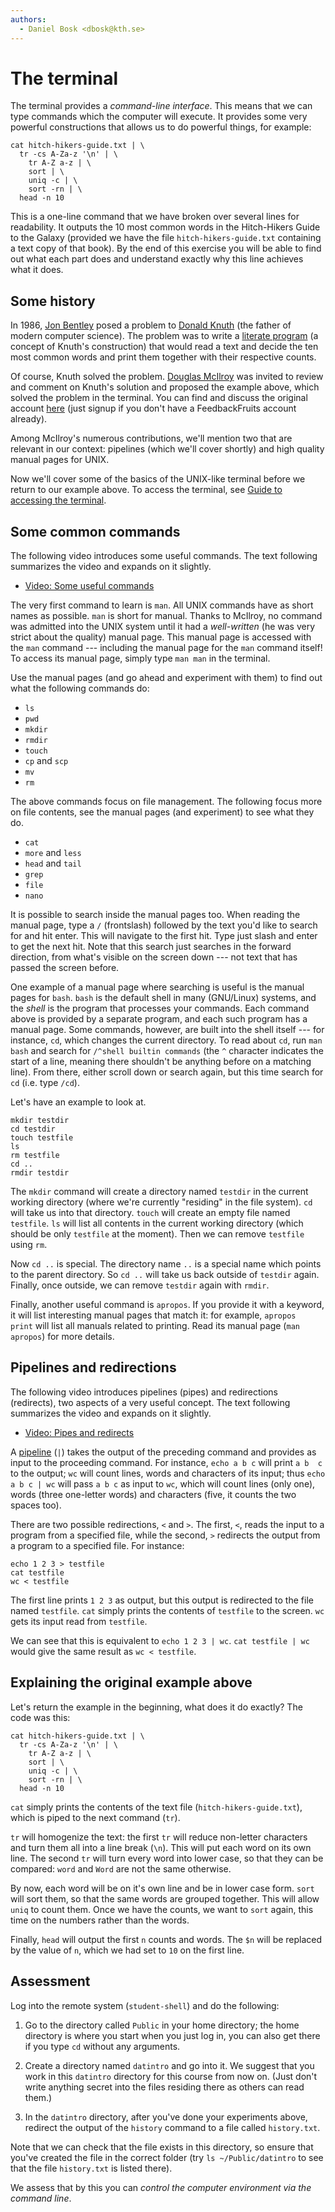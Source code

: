 ```yaml
---
authors:
  - Daniel Bosk <dbosk@kth.se>
---
```


# The terminal

The terminal provides a *command-line interface*. This means that we can type 
commands which the computer will execute. It provides some very powerful 
constructions that allows us to do powerful things, for example:
```
cat hitch-hikers-guide.txt | \
  tr -cs A-Za-z '\n' | \
	tr A-Z a-z | \
	sort | \
	uniq -c | \
	sort -rn | \
  head -n 10
```
This is a one-line command that we have broken over several lines for 
readability. It outputs the 10 most common words in the Hitch-Hikers Guide to 
the Galaxy (provided we have the file `hitch-hikers-guide.txt` containing a 
text copy of that book). By the end of this exercise you will be able to find 
out what each part does and understand exactly why this line achieves what it 
does.

## Some history

In 1986, [Jon Bentley][bentley] posed a problem to [Donald Knuth][knuth] (the 
father of modern computer science). The problem was to write a [literate 
program][litprog] (a concept of Knuth's construction) that would read a text 
and decide the ten most common words and print them together with their 
respective counts.

[bentley]: https://en.wikipedia.org/wiki/Jon_Bentley_(computer_scientist)
[knuth]: https://en.wikipedia.org/wiki/Donald_Knuth
[litprog]: https://en.wikipedia.org/wiki/Literate_programming

Of course, Knuth solved the problem. [Douglas McIlroy][mcilroy] was invited to 
review and comment on Knuth's solution and proposed the example above, which 
solved the problem in the terminal. You can find and discuss the original 
account [here][programming-pearls] (just signup if you don't have a 
FeedbackFruits account already).

[mcilroy]: https://en.wikipedia.org/wiki/Douglas_McIlroy
[programming-pearls]: https://eu.feedbackfruits.com/courses/activity-course/cb40f542-14e4-4d84-af09-651c010cba31

Among McIlroy's numerous contributions, we'll mention two that are relevant in 
our context: pipelines (which we'll cover shortly) and high quality manual 
pages for UNIX.

Now we'll cover some of the basics of the UNIX-like terminal before we return 
to our example above. To access the terminal, see [Guide to accessing the 
terminal][guide].

[guide]: ../ssh/guide

## Some common commands

The following video introduces some useful commands. The text following 
summarizes the video and expands on it slightly.

 - [Video: Some useful commands][cmdvid]

[cmdpic]: https://img.youtube.com/vi/TS5aCg9JZU4/default.jpg
[cmdvid]: https://eu.feedbackfruits.com/courses/activity-course/a62de361-585d-42ff-a3c1-f546601443fc

The very first command to learn is `man`. All UNIX commands have as short names 
as possible. `man` is short for manual. Thanks to McIlroy, no command was 
admitted into the UNIX system until it had a *well-written* (he was very strict 
about the quality) manual page. This manual page is accessed with the `man` 
command --- including the manual page for the `man` command itself! To access 
its manual page, simply type `man man` in the terminal.

Use the manual pages (and go ahead and experiment with them) to find out what 
the following commands do:

  - `ls`
  - `pwd`
  - `mkdir`
  - `rmdir`
  - `touch`
  - `cp` and `scp`
  - `mv`
  - `rm`

The above commands focus on file management. The following focus more on file 
contents, see the manual pages (and experiment) to see what they do.

  - `cat`
  - `more` and `less`
  - `head` and `tail`
  - `grep`
  - `file`
  - `nano`

It is possible to search inside the manual pages too. When reading the manual 
page, type a `/` (frontslash) followed by the text you'd like to search for and 
hit enter. This will navigate to the first hit. Type just slash and enter to 
get the next hit. Note that this search just searches in the forward direction, 
from what's visible on the screen down --- not text that has passed the screen 
before.

One example of a manual page where searching is useful is the manual pages for 
`bash`. `bash` is the default shell in many (GNU/Linux) systems, and the 
*shell* is the program that processes your commands. Each command above is 
provided by a separate program, and each such program has a manual page. Some 
commands, however, are built into the shell itself --- for instance, `cd`, 
which changes the current directory. To read about `cd`, run `man bash` and 
search for `/^shell builtin commands` (the `^` character indicates the start of 
a line, meaning there shouldn't be anything before on a matching line). From 
there, either scroll down or search again, but this time search for `cd` (i.e. 
type `/cd`).

Let's have an example to look at.
```
mkdir testdir
cd testdir
touch testfile
ls
rm testfile
cd ..
rmdir testdir
```
The `mkdir` command will create a directory named `testdir` in the current 
working directory (where we're currently "residing" in the file system). `cd` 
will take us into that directory. `touch` will create an empty file named 
`testfile`. `ls` will list all contents in the current working directory (which 
should be only `testfile` at the moment). Then we can remove `testfile` using 
`rm`.

Now `cd ..` is special. The directory name `..` is a special name which points 
to the parent directory. So `cd ..` will take us back outside of `testdir` 
again. Finally, once outside, we can remove `testdir` again with `rmdir`.

Finally, another useful command is `apropos`. If you provide it with a keyword, 
it will list interesting manual pages that match it: for example, `apropos 
print` will list all manuals related to printing. Read its manual page (`man 
apropos`) for more details.

## Pipelines and redirections

The following video introduces pipelines (pipes) and redirections (redirects), 
two aspects of a very useful concept. The text following summarizes the video 
and expands on it slightly.

 - [Video: Pipes and redirects][pipevid]

[pipepic]: https://img.youtube.com/vi/bpsOklUsFFE/default.jpg
[pipevid]: https://eu.feedbackfruits.com/courses/activity-course/8587bb17-43d5-4857-a595-7237465938a3

A [pipeline][pipe] (`|`) takes the output of the preceding command and provides 
as input to the proceeding command. For instance, `echo a b c` will print `a b 
c` to the output; `wc` will count lines, words and characters of its input; 
thus `echo a b c | wc` will pass `a b c` as input to `wc`, which will count 
lines (only one), words (three one-letter words) and characters (five, it 
counts the two spaces too).

[pipe]: https://en.wikipedia.org/wiki/Pipeline_(Unix)

There are two possible redirections, `<` and `>`. The first, `<`, reads the 
input to a program from a specified file, while the second, `>` redirects the 
output from a program to a specified file. For instance:

```
echo 1 2 3 > testfile
cat testfile
wc < testfile
```

The first line prints `1 2 3` as output, but this output is redirected to the 
file named `testfile`. `cat` simply prints the contents of `testfile` to the 
screen. `wc` gets its input read from `testfile`.

We can see that this is equivalent to `echo 1 2 3 | wc`. `cat testfile | wc` 
would give the same result as `wc < testfile`.


## Explaining the original example above

Let's return the example in the beginning, what does it do exactly? The code 
was this:
```
cat hitch-hikers-guide.txt | \
  tr -cs A-Za-z '\n' | \
	tr A-Z a-z | \
	sort | \
	uniq -c | \
	sort -rn | \
  head -n 10
```
`cat` simply prints the contents of the text file (`hitch-hikers-guide.txt`), 
which is piped to the next command (`tr`).

`tr` will homogenize the text: the first `tr` will reduce non-letter characters 
and turn them all into a line break (`\n`). This will put each word on its own 
line. The second `tr` will turn every word into lower case, so that they can be 
compared: `word` and `Word` are not the same otherwise.

By now, each word will be on it's own line and be in lower case form. `sort` 
will sort them, so that the same words are grouped together. This will allow 
`uniq` to count them. Once we have the counts, we want to `sort` again, this 
time on the numbers rather than the words.

Finally, `head` will output the first `n` counts and words. The `$n` will be 
replaced by the value of `n`, which we had set to `10` on the first line.

## Assessment

Log into the remote system (`student-shell`) and do the following:

  1. Go to the directory called `Public` in your home directory; the home 
     directory is where you start when you just log in, you can also get there 
     if you type `cd` without any arguments.
  
  2. Create a directory named `datintro` and go into it. We suggest that you 
     work in this `datintro` directory for this course from now on. (Just don't 
     write anything secret into the files residing there as others can read 
     them.)
  
  3. In the `datintro` directory, after you've done your experiments above, 
     redirect the output of the `history` command to a file called 
     `history.txt`.
  
Note that we can check that the file exists in this directory, so ensure that 
you've created the file in the correct folder (try `ls ~/Public/datintro` to 
see that the file `history.txt` is listed there).

We assess that by this you can *control the computer environment via the 
command line*.

